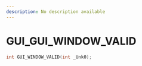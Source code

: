 ```yaml
---
description: No description available 
---
```


# GUI\_GUI_WINDOW_VALID

```cpp
int GUI_WINDOW_VALID(int _Unk0);
```